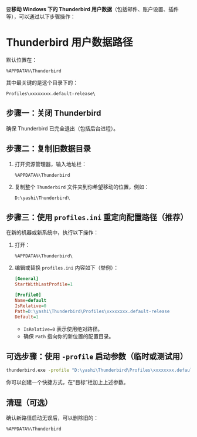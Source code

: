 要**移动 Windows 下的 Thunderbird 用户数据**（包括邮件、账户设置、插件等），可以通过以下步骤操作：

# Thunderbird 用户数据路径

默认位置在：

```
%APPDATA%\Thunderbird
```

其中最关键的是这个目录下的：

```
Profiles\xxxxxxxx.default-release\
```

## 步骤一：关闭 Thunderbird

确保 Thunderbird 已完全退出（包括后台进程）。

## 步骤二：复制旧数据目录

1. 打开资源管理器，输入地址栏：

   ```
   %APPDATA%\Thunderbird
   ```
2. 复制整个 `Thunderbird` 文件夹到你希望移动的位置，例如：

   ```
   D:\yashi\Thunderbird\
   ```

## 步骤三：使用 `profiles.ini` 重定向配置路径（推荐）

在新的机器或新系统中，执行以下操作：

1. 打开：

   ```
   %APPDATA%\Thunderbird\
   ```
2. 编辑或替换 `profiles.ini` 内容如下（举例）：

   ```ini
   [General]
   StartWithLastProfile=1

   [Profile0]
   Name=default
   IsRelative=0
   Path=D:\yashi\Thunderbird\Profiles\xxxxxxxx.default-release
   Default=1
   ```

   * `IsRelative=0` 表示使用绝对路径。
   * 确保 `Path` 指向你的新位置的配置目录。

## 可选步骤：使用 `-profile` 启动参数（临时或测试用）

```bash
thunderbird.exe -profile "D:\yashi\Thunderbird\Profiles\xxxxxxxx.default-release"
```

你可以创建一个快捷方式，在“目标”栏加上上述参数。

## 清理（可选）

确认新路径启动无误后，可以删除旧的：

```
%APPDATA%\Thunderbird
```
